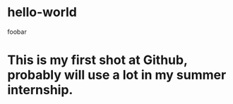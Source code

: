 # hello-world
foobar

# This is my first shot at Github, probably will use a lot in my summer internship.
